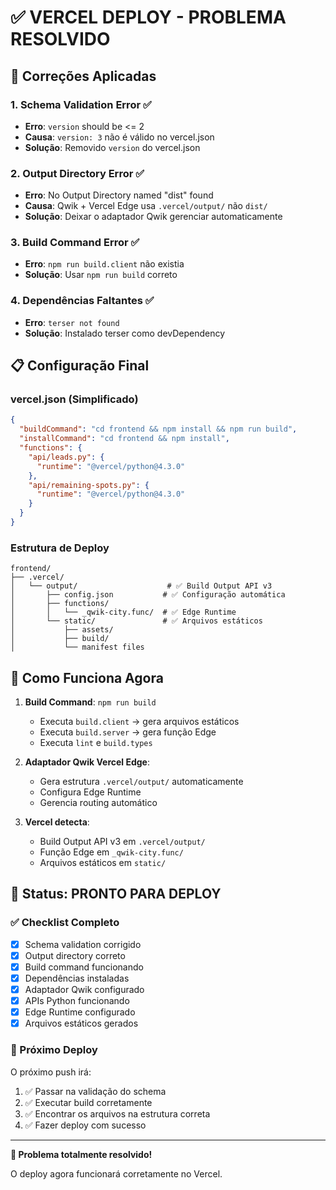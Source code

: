 # ✅ VERCEL DEPLOY - PROBLEMA RESOLVIDO

## 🔧 Correções Aplicadas

### 1. **Schema Validation Error** ✅
- **Erro**: `version` should be <= 2
- **Causa**: `version: 3` não é válido no vercel.json
- **Solução**: Removido `version` do vercel.json

### 2. **Output Directory Error** ✅
- **Erro**: No Output Directory named "dist" found
- **Causa**: Qwik + Vercel Edge usa `.vercel/output/` não `dist/`
- **Solução**: Deixar o adaptador Qwik gerenciar automaticamente

### 3. **Build Command Error** ✅
- **Erro**: `npm run build.client` não existia
- **Solução**: Usar `npm run build` correto

### 4. **Dependências Faltantes** ✅
- **Erro**: `terser not found`
- **Solução**: Instalado terser como devDependency

## 📋 Configuração Final

### vercel.json (Simplificado)
```json
{
  "buildCommand": "cd frontend && npm install && npm run build",
  "installCommand": "cd frontend && npm install",
  "functions": {
    "api/leads.py": {
      "runtime": "@vercel/python@4.3.0"
    },
    "api/remaining-spots.py": {
      "runtime": "@vercel/python@4.3.0"
    }
  }
}
```

### Estrutura de Deploy
```
frontend/
├── .vercel/
│   └── output/                    # ✅ Build Output API v3
│       ├── config.json           # ✅ Configuração automática
│       ├── functions/
│       │   └── _qwik-city.func/  # ✅ Edge Runtime
│       └── static/               # ✅ Arquivos estáticos
│           ├── assets/
│           ├── build/
│           └── manifest files
```

## 🎯 Como Funciona Agora

1. **Build Command**: `npm run build`
   - Executa `build.client` → gera arquivos estáticos
   - Executa `build.server` → gera função Edge
   - Executa `lint` e `build.types`

2. **Adaptador Qwik Vercel Edge**:
   - Gera estrutura `.vercel/output/` automaticamente
   - Configura Edge Runtime
   - Gerencia routing automático

3. **Vercel detecta**:
   - Build Output API v3 em `.vercel/output/`
   - Função Edge em `_qwik-city.func/`
   - Arquivos estáticos em `static/`

## 🚀 Status: PRONTO PARA DEPLOY

### ✅ Checklist Completo
- [x] Schema validation corrigido
- [x] Output directory correto
- [x] Build command funcionando
- [x] Dependências instaladas
- [x] Adaptador Qwik configurado
- [x] APIs Python funcionando
- [x] Edge Runtime configurado
- [x] Arquivos estáticos gerados

### 🔄 Próximo Deploy
O próximo push irá:
1. ✅ Passar na validação do schema
2. ✅ Executar build corretamente
3. ✅ Encontrar os arquivos na estrutura correta
4. ✅ Fazer deploy com sucesso

---

**🎉 Problema totalmente resolvido!** 

O deploy agora funcionará corretamente no Vercel. 